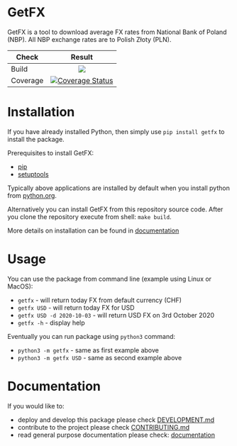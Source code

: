 # GetFX

GetFX is a tool to download average FX rates from National Bank of Poland
(NBP). All NBP exchange rates are to Polish Złoty (PLN).

| Check        	   | Result        |
| -------------    |:------------:|
| Build            | ![](https://github.com/kniklas/get-fx/workflows/build/badge.svg)|
| Coverage         | [![Coverage Status](https://coveralls.io/repos/github/kniklas/get-fx/badge.svg?branch=master&t=xgdvqo)](https://coveralls.io/github/kniklas/get-fx?branch=master)|

# Installation

If you have already installed Python, then simply use `pip install getfx` to install the package.

Prerequisites to install GetFX:
* [pip](https://pip.pypa.io/en/stable/installing/) 
* [setuptools](https://pypi.org/project/setuptools/)

Typically above applications are installed by default when you install python
from [python.org](https://www.python.org).

Alternatively you can install GetFX from this repository source code. After you
clone the repository execute from shell: `make build`.

More details on installation can be found in [documentation](https://kniklas.github.io/get-fx/installation.html)


# Usage

You can use the package from command line (example using Linux or MacOS):
* `getfx` - will return today FX from default currency (CHF)
* `getfx USD` - will return today FX for USD
* `getfx USD -d 2020-10-03` - will return USD FX on 3rd October 2020
* `getfx -h` - display help

Eventually you can run package using `python3` command:
* `python3 -m getfx` - same as first example above
* `python3 -m getfx USD` - same as second example above


# Documentation

If you would like to:
* deploy and develop this package please check [DEVELOPMENT.md](DEVELOPMENT.md)
* contribute to the project please check [CONTRIBUTING.md](CONTRIBUTING.md)
* read general purpose documentation please check: [documentation](https://kniklas.github.io/get-fx/)
